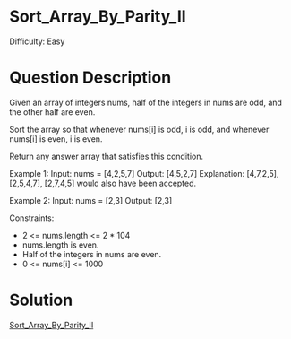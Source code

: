 
# Sort_Array_By_Parity_II

Difficulty: Easy

# Question Description

Given an array of integers nums, half of the integers in nums are odd, and the other half are even.

Sort the array so that whenever nums[i] is odd, i is odd, and whenever nums[i] is even, i is even.

Return any answer array that satisfies this condition.

Example 1:
Input: nums = [4,2,5,7]
Output: [4,5,2,7]
Explanation: [4,7,2,5], [2,5,4,7], [2,7,4,5] would also have been accepted.

Example 2:
Input: nums = [2,3]
Output: [2,3]

Constraints:

- 2 <= nums.length <= 2 * 104
- nums.length is even.
- Half of the integers in nums are even.
- 0 <= nums[i] <= 1000

# Solution

[Sort_Array_By_Parity_II]([922]Sort_Array_By_Parity_II.py)

    